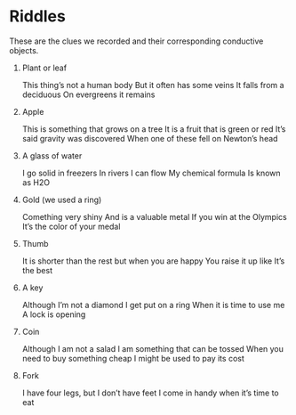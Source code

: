 # Riddles

These are the clues we recorded and their corresponding conductive objects.

1. Plant or leaf

	This thing’s not a human body
	But it often has some veins
	It falls from a deciduous
	On evergreens it remains


2. Apple

	This is something that grows on a tree
	It is a fruit that is green or red
	It’s said gravity was discovered
	When one of these fell on Newton’s head


3. A glass of water

	I go solid in freezers
	In rivers I can flow
	My chemical formula
	Is known as H2O

4. Gold (we used a ring)

	Comething very shiny
	And is a valuable metal
	If you win at the Olympics
	It’s the color of your medal


5. Thumb 

	It is shorter than the rest 
	but when you are happy 
	You raise it up like
	It’s the best


6. A key

	Although I’m not a diamond
	I get put on a ring
	When it is time to use me
	A lock is opening


7. Coin

	Although I am not a salad
	I am something that can be tossed
	When you need to buy something cheap
	I might be used to pay its cost


8. Fork

	I have four legs,
	but I don’t have feet
	I come in handy 
	when it’s time to eat

